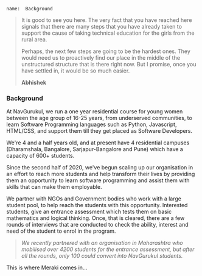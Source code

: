```ngMeta
name:  Background
```

> It is good to see you here. The very fact that you have reached here signals that there are many steps that you have already taken to support the cause of taking technical education for the girls from the rural area. 
>
> Perhaps, the next few steps are going to be the hardest ones. They would need us to proactively find our place in the middle of the unstructured structure that is there right now. But I promise, once you have settled in, it would be so much easier.
>
> **Abhishek**

### Background

At NavGurukul, we run a one year residential course for young women between the age group of 16-25 years, from underserved communities, to learn Software Programming languages such as Python, Javascript, HTML/CSS, and support them till they get placed as Software Developers. 

We're 4 and a half years old, and at present have 4 residential campuses (Dharamshala, Bangalore, Sarjapur-Bangalore and Pune) which have a capacity of 600+ students. 

Since the second half of 2020, we've begun scaling up our organisation in an effort to reach more students and help transform their lives by providing them an opportunity to learn software programming and assist them with skills that can make them employable.

We partner with NGOs and Government bodies who work with a large student pool, to help reach the students with this opportunity. Interested students, give an entrance assessment which tests them on basic mathematics and logical thinking. Once, that is cleared, there are a few rounds of interviews that are conducted to check the ability, interest and need of the student to enrol in the program. 

> *We recently partnered with an organisation in Maharashtra who mobilised over 4200 students for the entrance assessment, but after all the rounds, only 100 could convert into NavGurukul students.*

This is where Meraki comes in...
